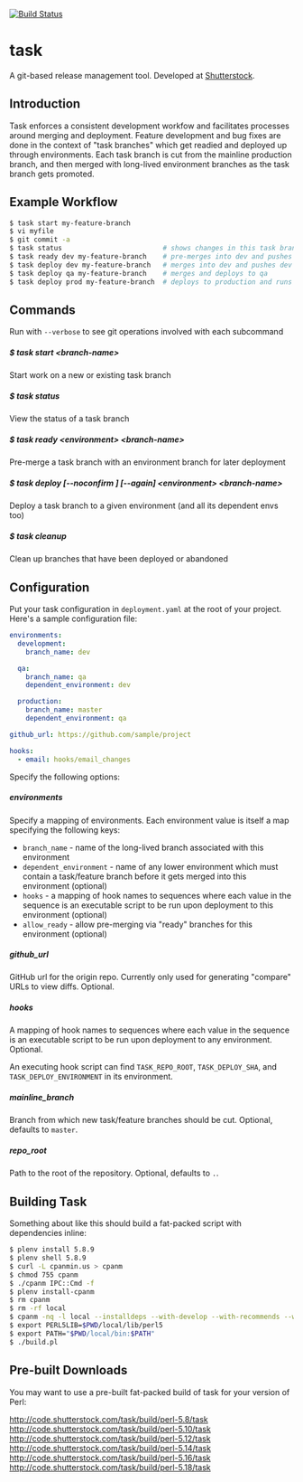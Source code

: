 [![Build Status](https://travis-ci.org/shutterstock/task.png)](https://travis-ci.org/shutterstock/task)

# task

A git-based release management tool. Developed at [Shutterstock](http://www.shutterstock.com).

## Introduction

Task enforces a consistent development workfow and facilitates processes around merging and deployment.  Feature development and bug fixes are done in the context of "task branches" which get readied and deployed up through environments.  Each task branch is cut from the mainline production branch, and then merged with long-lived environment branches as the task branch gets promoted.

## Example Workflow

```bash
$ task start my-feature-branch
$ vi myfile
$ git commit -a
$ task status                         # shows changes in this task branch
$ task ready dev my-feature-branch    # pre-merges into dev and pushes this branch to origin
$ task deploy dev my-feature-branch   # merges into dev and pushes dev up to origin
$ task deploy qa my-feature-branch    # merges and deploys to qa
$ task deploy prod my-feature-branch  # deploys to production and runs any associated hooks
```

## Commands

Run with `--verbose` to see git operations involved with each subcommand

##### $ task start \<branch-name\>

Start work on a new or existing task branch

##### $ task status

View the status of a task branch

##### $ task ready \<environment\> \<branch-name\>

Pre-merge a task branch with an environment branch for later deployment

##### $ task deploy \[--noconfirm \] \[--again\] \<environment\> \<branch-name\>

Deploy a task branch to a given environment (and all its dependent envs too)

##### $ task cleanup

Clean up branches that have been deployed or abandoned



## Configuration

Put your task configuration in `deployment.yaml` at the root of your project.  Here's a sample configuration file:

```yaml
environments:
  development:
    branch_name: dev

  qa:
    branch_name: qa
    dependent_environment: dev

  production:
    branch_name: master
    dependent_environment: qa

github_url: https://github.com/sample/project

hooks:
  - email: hooks/email_changes
```

Specify the following options:

##### environments

Specify a mapping of environments.  Each environment value is itself a map specifying the following keys:

- `branch_name` - name of the long-lived branch associated with this environment
- `dependent_environment` - name of any lower environment which must contain a task/feature branch before it gets merged into this environment (optional)
- `hooks` - a mapping of hook names to sequences where each value in the sequence is an executable script to be run upon deployment to this environment (optional)
- `allow_ready` - allow pre-merging via "ready" branches for this environment (optional)

##### github\_url

GitHub url for the origin repo.  Currently only used for generating "compare" URLs to view diffs.  Optional.

##### hooks

A mapping of hook names to sequences where each value in the sequence is an executable script to be run upon deployment to any environment.  Optional.

An executing hook script can find `TASK_REPO_ROOT`, `TASK_DEPLOY_SHA`, and `TASK_DEPLOY_ENVIRONMENT` in its environment.

##### mainline\_branch

Branch from which new task/feature branches should be cut.  Optional, defaults to `master`.

##### repo\_root

Path to the root of the repository.  Optional, defaults to `.`.

## Building Task

Something about like this should build a fat-packed script with dependencies inline:

```bash
$ plenv install 5.8.9
$ plenv shell 5.8.9
$ curl -L cpanmin.us > cpanm
$ chmod 755 cpanm
$ ./cpanm IPC::Cmd -f
$ plenv install-cpanm
$ rm cpanm
$ rm -rf local
$ cpanm -nq -l local --installdeps --with-develop --with-recommends --with-suggests .
$ export PERL5LIB=$PWD/local/lib/perl5
$ export PATH="$PWD/local/bin:$PATH"
$ ./build.pl
```

## Pre-built Downloads

You may want to use a pre-built fat-packed build of task for your version of Perl:

http://code.shutterstock.com/task/build/perl-5.8/task<br>
http://code.shutterstock.com/task/build/perl-5.10/task<br>
http://code.shutterstock.com/task/build/perl-5.12/task<br>
http://code.shutterstock.com/task/build/perl-5.14/task<br>
http://code.shutterstock.com/task/build/perl-5.16/task<br>
http://code.shutterstock.com/task/build/perl-5.18/task<br>

